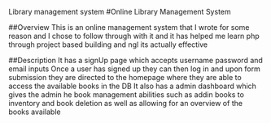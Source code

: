 Library management system
#Online Library Management System

##Overview This is an online management system that I wrote for some reason and I chose to follow through with it and it has helped me learn php through project based building and ngl its actually effective

##Description It has a signUp page which accepts username password and email inputs Once a user has signed up they can then log in and upon form submission they are directed to the homepage where they are able to access the available books in the DB It also has a admin dashboard which gives the admin he book management abilities such as addin books to inventory and book deletion as well as allowing for an overview of the books available
